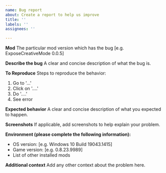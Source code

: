 ```yaml
---
name: Bug report
about: Create a report to help us improve
title: ''
labels: ''
assignees: ''

---
```


**Mod**
The particular mod version which has the bug [e.g. ExposeCreativeMode 0.0.5]

**Describe the bug**
A clear and concise description of what the bug is.

**To Reproduce**
Steps to reproduce the behavior:
1. Go to '...'
2. Click on '....'
3. Do '....'
4. See error

**Expected behavior**
A clear and concise description of what you expected to happen.

**Screenshots**
If applicable, add screenshots to help explain your problem.

**Environment (please complete the following information):**
 - OS version: [e.g. Windows 10 Build 19043.1415]
 - Game version: [e.g. 0.8.23.9989]
 - List of other installed mods

**Additional context**
Add any other context about the problem here.
